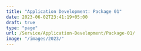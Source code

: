 ```yaml
---
title: "Application Development: Package 01"
date: 2023-06-02T23:41:19+05:00
draft: true
type: "page"
url: /Service/Application-Development/Package-01/
image: "/images/2023/"
---
```




